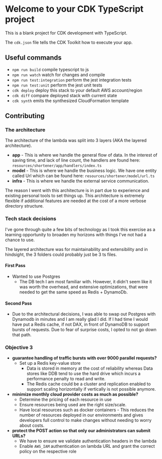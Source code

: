 # Welcome to your CDK TypeScript project

This is a blank project for CDK development with TypeScript.

The `cdk.json` file tells the CDK Toolkit how to execute your app.

## Useful commands

* `npm run build`               compile typescript to js
* `npm run watch`               watch for changes and compile
* `npm run test:integration`    perform the jest integration tests
* `npm run test:unit`           perform the jest unit tests
* `cdk deploy`                  deploy this stack to your default AWS account/region
* `cdk diff`                    compare deployed stack with current state
* `cdk synth`                   emits the synthesized CloudFormation template


## Contributing

### The architecture
The architecture of the lambda was split into 3 layers (AKA the layered architecture). 

- **app** - This is where we handle the general flow of data. In the interest of saving time, and lack of line count,
the handlers are found here: `resources/shortener/app/handlers/index.ts`
- **model** - This is where we handle the business logic. We have one entity called Url which can be found here:
`resources/shortener/model/url.ts`
- **infra** - This is where we handle the external service communication. 

The reason I went with this architecture is in part due to experience and existing personal 
tools to set things up. This architecture is extremely flexible if additional features are needed at the cost of a more verbose directory structure.

### Tech stack decisions

I've gone through quite a few bits of technology as I took this exercise as a learning opportunity to broaden my horizons
with things I've not had a chance to use. 

The layered architecture was for maintainability and extensibility and in hindsight, the 3 folders could probably just be 3 ts files.

#### First Pass
- Wanted to use Postgres 
  - The DB tech I am most familiar with. However, it didn't seem like it was worth the overhead, and extensive optimizations, that were needed to get the same speed as Redis + DynamoDb.

#### Second Pass
- Due to the architectural decisions, I was able to swap out Postgres with Dynamodb in minutes and I am really glad I did. 
If I had time I would have put a Redis cache, if not DAX, in front of DynamoDB to support bursts of requests. Due to fear of surprise costs, I opted to not go down that path. 

### Objective 3
-  **guarantee handling of traffic bursts with over 9000 parallel requests?**
    - Set up a Redis key-value store
      - Data is stored in memory at the cost of reliability whereas Data stores like DDB tend to use the hard drive which incurs a performance penalty to read and write. 
      - The Redis cache could be a cluster and replication enabled to support scaling horizontally if vertically is not possible anymore.
- **minimize monthly cloud provider costs as much as possible?**
  - Determine the pricing of each resource in use 
  - Ensure resources being used are the right size/scale. 
  - Have local resources such as docker containers - This reduces the number of resources deployed in our environments and gives developers full control to make changes without needing to worry about costs.
- **protect the POST action so that only our administrators can submit URLs?**
  - We have to ensure we validate authentication headers in the lambda
  - Enable `AWS_IAM` authentication on lambda URL and grant the correct policy on the respective role
  